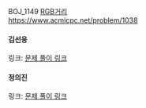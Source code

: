 BOJ_1149 [RGB거리](https://www.acmicpc.net/problem/1149)<br>
https://www.acmicpc.net/problem/1038
#### 김선웅
링크: [문제 풀이 링크](https://github.com/dnd2dnd/coding-test/blob/f45a1ea602cdd8812679a6dfee7ac14ad6816b34/src/com/solution/baekjoon/dp/BOJ1149.java)

#### 정의진
링크: [문제 풀이 링크](https://github.com/uijin-j/algorithm-coding-test/tree/main/%EB%B0%B1%EC%A4%80/Silver/1149.%E2%80%85RGB%EA%B1%B0%EB%A6%AC)
